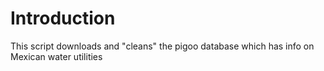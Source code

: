 # Introduction

This script downloads and "cleans" the pigoo database which has info on Mexican 
water utilities
